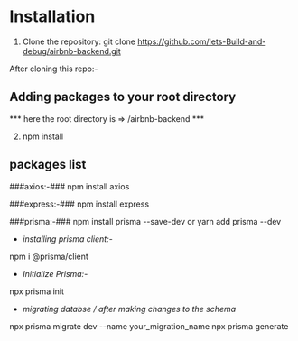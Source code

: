 # Installation
1. Clone the repository:
git clone https://github.com/lets-Build-and-debug/airbnb-backend.git


After cloning this repo:-

## Adding packages to your root directory
*** here the root directory is => /airbnb-backend ***

2. npm install

## packages list
###axios:-###
npm install axios

###express:-###
npm install express

###prisma:-###
npm install prisma --save-dev 
or
yarn add prisma --dev

- *installing prisma client:-*

npm i @prisma/client

- *Initialize Prisma:-*

npx prisma init

- *migrating databse / after making changes to the schema*

npx prisma migrate dev --name your_migration_name
npx prisma generate








